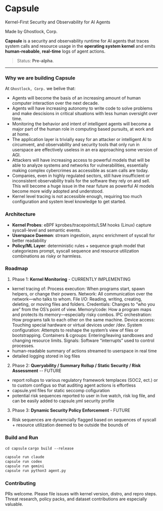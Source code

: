 # Capsule

Kernel-First Security and Observability for AI Agents

Made by Ghostlock, Corp.

**Capsule** is a security and observability runtime for AI agents that traces system calls and resource usage in the **operating system kernel** and emits **human-reabable**, **real-time** logs of agent actions.

> Status: **Pre-alpha**.

---

### Why we are building Capsule

At `Ghostlock, Corp.` we belive that:

- Agents will become the basis of an increasing amount of human computer interaction over the next decade.
- Agents will have increasing autonomy to write code to solve problems and make descisions in critical situations with less human oversight over time.
- Monitoring the behavior and intent of intelligent agents will become a major part of the human role in computing based pursuits, at work and at home.
- The application layer is trivially easy for an attacker or intelligent AI to circumvent, and observability and security tools that only run in userspace are effectively useless in an era approaching some version of AGI.
- Attackers will have increasing access to powerful models that will be able to analyze systems and networks for vulnerabilities, essentially making complex cybercrimes as accessible as scam calls are today.
- Companies, even in highly regulated sectors, still have insufficient or inconsistent observability trails for the software they rely on and sell. This will become a huge issue in the near future as powerful AI models become more widly adopted and understood.
- Kernel level tracing is not accessible enough, requiring too much configuration and system level knowledge to get started.

### Architecture

- **Kernel Probes**: eBPF kprobes/tracepoints/LSM hooks (Linux) capture syscall-level and semantic events.
- **Userspace Daemon**: stream ingestioin, async enrichment of syscall for better readability
- **Policy/ML Layer**: deterministic rules + sequence graph model that categoriezes prompt, syscall sequence and resource utilization combinations as risky or harmless.

### Roadmap

1. Phase 1: **Kernel Monitoring** - CURRENTLY IMPLEMENTING

- kernel tracing of:
  Process execution: When programs start, spawn helpers, or change their powers.
  Network: All communication over the network—who talks to whom.
  File I/O: Reading, writing, creating, deleting, or moving files and folders.
  Credentials: Changes to “who you are” from the OS’s point of view.
  Memory/code: How a program maps and protects its memory—especially risky combos.
  IPC orchestration: How programs talk to each other on the same machine.
  Device access: Touching special hardware or virtual devices under /dev.
  System configuration: Attempts to reshape the system’s view of files or bootstrapping.
  Containers & cgroups: Entering/leaving sandboxes and changing resource limits.
  Signals: Software “interrupts” used to control processes.
- human-readable summary of actions streamed to userspace in real time
- detailed logging stored in log files

2. Phase 2: **Queryability / Summary Rollup / Static Security / Risk Assessment** -- FUTURE

- report rollups to various regulatory framework templaces (SOC2, ect.) or to custom configus
  so that auditing agent actions is effortless
- capsule.yml files for static seccomp cofiguration
- potential risk sequences reported to user in live watch, risk log file, and can be easily added
  to capsule.yml security profile

3. Phase 3: **Dynamic Security Policy Enforcement** - FUTURE

- Risk sequences are dynamcially flagged based on sequences of syscall + resource utilization
  deemed to be outside the bounds of

### Build and Run

`cd capsule`
`cargo build --release`

```bash
capsule run claude
capsule run codex
capsule run gemini
capsule run python3 agent.py
```

### Contributing

PRs welcome. Please file issues with kernel version, distro, and repro steps. Threat research, policy packs, and dataset contributions are especially valuable.
